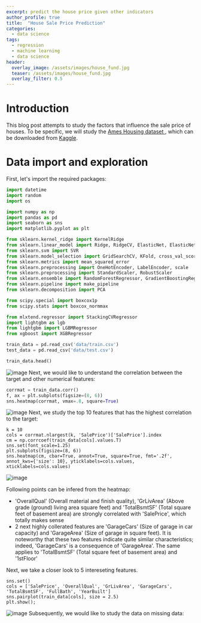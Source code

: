 ```yaml
---
excerpt: predict the house price given other indicators
author_profile: true
title:  "House Sale Price Prediction"
categories:
  - data science
tags:
  - regression
  - machine learning
  - data science
header:
  overlay_image: /assets/images/house_fund.jpg
  teaser: /assets/images/house_fund.jpg
  overlay_filter: 0.5
---
```

# Introduction
This blog post attempts to study the factors that influence the sale price of houses. To be specific, we will study the [Ames Housing dataset ](http://jse.amstat.org/v19n3/decock.pdf), which can be downloaded from [Kaggle](https://www.kaggle.com/c/house-prices-advanced-regression-techniques). 

# Data import and exploration
First, let's import the required packages:
```python
import datetime
import random
import os 

import numpy as np
import pandas as pd
import seaborn as sns
import matplotlib.pyplot as plt

from sklearn.kernel_ridge import KernelRidge
from sklearn.linear_model import Ridge, RidgeCV, ElasticNet, ElasticNetCV
from sklearn.svm import SVR
from sklearn.model_selection import GridSearchCV, KFold, cross_val_score, train_test_split
from sklearn.metrics import mean_squared_error
from sklearn.preprocessing import OneHotEncoder, LabelEncoder, scale
from sklearn.preprocessing import StandardScaler, RobustScaler
from sklearn.ensemble import RandomForestRegressor, GradientBoostingRegressor
from sklearn.pipeline import make_pipeline
from sklearn.decomposition import PCA

from scipy.special import boxcox1p
from scipy.stats import boxcox_normmax

from mlxtend.regressor import StackingCVRegressor
import lightgbm as lgb
from lightgbm import LGBMRegressor
from xgboost import XGBRegressor
```
```python
train_data = pd.read_csv('data/train.csv')
test_data = pd.read_csv('data/test.csv')
```
```python
train_data.head()
```
![image](https://user-images.githubusercontent.com/43914109/147786757-fbb83db1-5a6d-4f0a-9557-1593736b5d5b.png)
Next, we would like to understand the correlation between the target and other numerical features:
```python
corrmat = train_data.corr()
f, ax = plt.subplots(figsize=(8, 6))
sns.heatmap(corrmat, vmax=.8, square=True)
```
![image](https://user-images.githubusercontent.com/43914109/147786802-40ebc800-a6f8-444c-a0a3-e92b7ed3ffe1.png)
Next, we study the top 10 features that has the highest correlation to the target:
```
k = 10
cols = corrmat.nlargest(k, 'SalePrice')['SalePrice'].index
cm = np.corrcoef(train_data[cols].values.T)
sns.set(font_scale=1.25)
plt.subplots(figsize=(8, 6))
sns.heatmap(cm, cbar=True, annot=True, square=True, fmt='.2f', annot_kws={'size': 10}, yticklabels=cols.values, xticklabels=cols.values)
```
![image](https://user-images.githubusercontent.com/43914109/147786837-ad0ccb8c-a427-456d-9aba-23f0e5e16bd0.png)

Following points can be infered from the heatmap:


*  'OverallQual' (Overall material and finish quality), 'GrLivArea' (Above grade (ground) living area square feet) and 'TotalBsmtSF' (Total square feet of basement area) are strongly correlated with 'SalePrice', which totally makes sense
*   2 next highly collerated features are 'GarageCars' (Size of garage in car capacity) and 'GarageArea' (Size of garage in square feet). It is noteworthy that these two features indicate quite similar characteristics; indeed,  'GarageCars' is a consequence of 'GarageArea'. The same applies to 'TotalBsmtSF' (Total square feet of basement area) and '1stFloor' 

Next, we take a closer look to 5 intereseting features.
```
sns.set()
cols = ['SalePrice', 'OverallQual', 'GrLivArea', 'GarageCars', 'TotalBsmtSF', 'FullBath', 'YearBuilt']
sns.pairplot(train_data[cols], size = 2.5)
plt.show();
```
![image](https://user-images.githubusercontent.com/43914109/147786881-f71edae1-f458-4948-becb-13aa98e8b1db.png)
Subsequently, we would like to study the data on missing data: 
```

```
